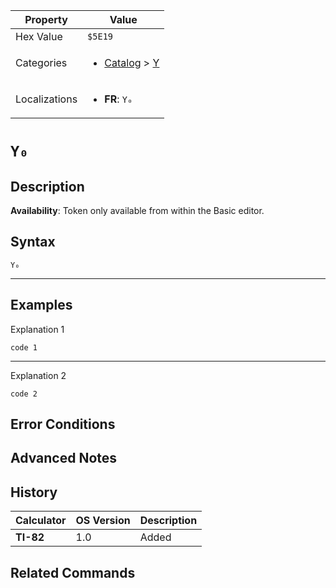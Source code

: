 | Property      | Value |
|---------------|-------|
| Hex Value     | `$5E19`|
| Categories    | <ul><li>[Catalog](../categories/Catalog.md) > [Y](../categories/Catalog.md#Y)</li></ul> |
| Localizations | <ul><li><b>FR</b>: `Y₀`</li></ul> |

# `Y₀`

## Description



<b>Availability</b>: Token only available from within the Basic editor.

## Syntax
`Y₀`

<hr>

## Examples

Explanation 1
```ti-basic
code 1
```
---
Explanation 2
```ti-basic
code 2
```

## Error Conditions


## Advanced Notes


## History
| Calculator | OS Version | Description |
|------------|------------|-------------|
| <b>TI-82</b> | 1.0 | Added

## Related Commands

    